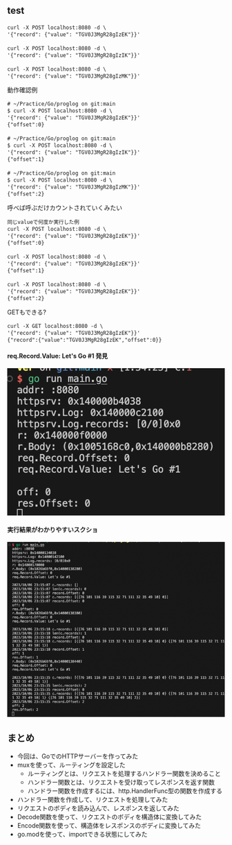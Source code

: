 ## test
```
curl -X POST localhost:8080 -d \
'{"record": {"value": "TGV0J3MgR28gIzEK"}}'

curl -X POST localhost:8080 -d \
'{"record": {"value": "TGV0J3MgR28gIzIK"}}'

curl -X POST localhost:8080 -d \
'{"record": {"value": "TGV0J3MgR28gIzMK"}}'
```

動作確認例
```
# ~/Practice/Go/proglog on git:main 
$ curl -X POST localhost:8080 -d \
'{"record": {"value": "TGV0J3MgR28gIzEK"}}'
{"offset":0}

# ~/Practice/Go/proglog on git:main
$ curl -X POST localhost:8080 -d \
'{"record": {"value": "TGV0J3MgR28gIzIK"}}'
{"offset":1}

# ~/Practice/Go/proglog on git:main
$ curl -X POST localhost:8080 -d \
'{"record": {"value": "TGV0J3MgR28gIzMK"}}'
{"offset":2}
```

呼べば呼ぶだけカウントされていくみたい
```
同じvalueで何度か実行した例
curl -X POST localhost:8080 -d \
'{"record": {"value": "TGV0J3MgR28gIzEK"}}'
{"offset":0}

curl -X POST localhost:8080 -d \
'{"record": {"value": "TGV0J3MgR28gIzEK"}}'
{"offset":1}

curl -X POST localhost:8080 -d \
'{"record": {"value": "TGV0J3MgR28gIzEK"}}'
{"offset":2}

```


GETもできる?
```
curl -X GET localhost:8080 -d \
'{"record": {"value": "TGV0J3MgR28gIzEK"}}'
{"record":{"value":"TGV0J3MgR28gIzEK","offset":0}}
```


#### req.Record.Value: Let's Go #1 発見
![Alt text](image.png)

#### 実行結果がわかりやすいスクショ
![Alt text](image-1.png)

## まとめ
- 今回は、GoでのHTTPサーバーを作ってみた
- muxを使って、ルーティングを設定した
  - ルーティングとは、リクエストを処理するハンドラー関数を決めること
  - ハンドラー関数とは、リクエストを受け取ってレスポンスを返す関数
  - ハンドラー関数を作成するには、http.HandlerFunc型の関数を作成する
- ハンドラー関数を作成して、リクエストを処理してみた
- リクエストのボディを読み込んで、レスポンスを返してみた
- Decode関数を使って、リクエストのボディを構造体に変換してみた
- Encode関数を使って、構造体をレスポンスのボディに変換してみた
- go.modを使って、importできる状態にしてみた
